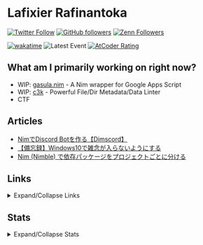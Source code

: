 # Lafixier Rafinantoka

[![Twitter Follow](https://img.shields.io/twitter/follow/lafixier?style=social)](https://twitter.com/intent/follow?screen_name=lafixier)
[![GitHub followers](https://img.shields.io/github/followers/lfxr?style=social)](https://github.com/lfxr)
[![Zenn Followers](https://badgen.org/img/zenn/lafixier/followers?style=social)](https://zenn.dev/lafixier)

[![wakatime](https://wakatime.com/badge/user/25575c52-1e36-49a7-8a4f-c044c64d7c6f.svg)](https://wakatime.com/@25575c52-1e36-49a7-8a4f-c044c64d7c6f)
![Latest Event](https://img.shields.io/badge/dynamic/json?label=Latest%20event&query=%24%5B0%5D.created_at&url=https%3A%2F%2Fapi.github.com%2Fusers%2Flfxr%2Fevents)
[![AtCoder Rating](https://badgen.org/img/atcoder/lafixier/rating/algorithm?style=flat)](https://atcoder.jp/users/lafixier?contestType=algo)

<!-- ![GitHub Contribution Snake](https://raw.githubusercontent.com/lfxr/lfxr/main/images/github-snake-dark.svg) -->
<!-- [![Qiita Followers](https://badgen.org/img/qiita/lafixier/followers?style=social)](https://qiita.com/lafixier) -->
<!-- [![lafixier](https://img.shields.io/endpoint?url=https%3A%2F%2Fatcoder-badges.now.sh%2Fapi%2Fatcoder%2Fjson%2Flafixier)](https://atcoder.jp/users/lafixier) --

<!-- ## Pinned Repos

<!-- [![Readme Card](https://github-readme-stats-gamma-gules.vercel.app/api/pin/?theme=onedark&username=lfxr&repo=aviutliem-cli)](https://github.com/lafixier/aviutliem-cli) -->
<!-- [![Readme Card](https://github-readme-stats-gamma-gules.vercel.app/api/pin/?theme=onedark&username=lafixier&repo=aviutliem)](https://github.com/lafixier/aviutliem) -->
<!-- [![Readme Card](https://github-readme-stats-gamma-gules.vercel.app/api/pin/?theme=onedark&username=lafixier&repo=katima)](https://github.com/lafixier/katima)
[![Readme Card](https://github-readme-stats-gamma-gules.vercel.app/api/pin/?theme=onedark&username=lafixier&repo=brwsng-qol)](https://github.com/lafixier/brwsng-qol)
[![Readme Card](https://github-readme-stats-gamma-gules.vercel.app/api/pin/?theme=onedark&username=lafixier&repo=dotfiles)](https://github.com/lafixier/dotfiles)
[![Readme Card](https://github-readme-stats-gamma-gules.vercel.app/api/pin/?theme=onedark&username=lafixier&repo=fish-env-build-script)](https://github.com/lafixier/fish-env-build-script) -->
<!-- [![Readme Card](https://github-readme-stats-gamma-gules.vercel.app/api/pin/?theme=onedark&username=lafixier&repo=repo)](https://github.com/lafixier/repo) -->

<!-- > [!Caution] -->
<!-- > Temporarily Out of Service -->

## What am I primarily working on right now?

- WIP: [gasula.nim](https://github.com/lfxr/gasula-nim) - A Nim wrapper for Google Apps Script
- WIP: [c3k](https://github.com/lfxr/c3k) - Powerful File/Dir Metadata/Data Linter
- CTF

## Articles

- [NimでDiscord Botを作る【Dimscord】](https://zenn.dev/lafixier/articles/create-discord-bot-in-nim-using-dimscord)
- [【備忘録】Windows10で雑念が入らないようにする](https://zenn.dev/lafixier/articles/eliminating-distractions-caused-by-windows-10)
- [Nim (Nimble) で依存パッケージをプロジェクトごとに分ける](https://zenn.dev/lafixier/scraps/0246cb279a9753)

## Links

<details><summary>Expand/Collapse Links</summary>

### Social Media

| Service       | Account                                                          |
| :------------ | :--------------------------------------------------------------- |
| Twitter       | [lafixier](https://twitter.com/lafixier)                         |
| Discord       | [lafixier#1444](https://discordapp.com/users/873474894032146453) |
| Misskey.io    | [lafixier](https://misskey.io/@lafixier)                         |
| misskey.dev   | [lafixier](https://misskey.dev/@lafixier)                        |

### Blogs / Notes

| Service  | Account                                  |
| :------- | :--------------------------------------- |
| Scrapbox | [lafixier](https://scrapbox.io/lafixier) |
| Qiita    | [lafixier](https://qiita.com/lafixier)   |
| Zenn     | [lafixier](https://zenn.dev/lafixier)    |
| dev.to   | [lafixier](https://dev.to/lafixier)      |

### Dev

| Service    | Account                                    |
| :--------- | :----------------------------------------- |
| GitHub     | [lfxr](https://github.com/lfxr)    |
| GitLab     | [lfxr](https://gitlab.com/lfxr)    |
| WakaTime   | [lfxr](https://wakatime.com/@lfxr) |

### Competitions

| Service | Account                                       |
| :------ | :-------------------------------------------- |
| AtCoder | [lafixier](https://atcoder.jp/users/lafixier) |
| CTFtime | [lafixier](https://ctftime.org/team/179539)   |

### Others

| Service | Account                                       |
| :------ | :-------------------------------------------- |
| Annict | [@lafixier](https://annict.com/@lafixier) |

</details>

## Stats

<details><summary>Expand/Collapse Stats</summary>
<br>
  
[![GitHub Streak](https://streak-stats.demolab.com?user=lfxr&theme=github-dark)](https://git.io/streak-stats)
 
[![trophy](https://github-profile-trophy.vercel.app/?username=lfxr&theme=onedark&row=2&column=3)](https://github.com/ryo-ma/github-profile-trophy)

<a><img alt="github stats" height="150px" src="https://github-readme-stats-gamma-gules.vercel.app/api?username=lfxr&theme=onedark&show_icons=ture&count_private=true" /></a>
<a><img alt="Top Langs" height="150px" src="https://github-readme-stats-gamma-gules.vercel.app/api/top-langs/?username=lfxr&layout=compact&show_icons=true&theme=onedark" /></a>
<a><img alt="Top Langs" height="150px" src="https://github-profile-summary-cards.vercel.app/api/cards/profile-details?username=lfxr&theme=dracula" /></a>
</details>
